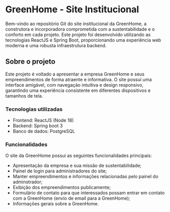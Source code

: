 # GreenHome - Site Institucional

Bem-vindo ao repositório Git do site institucional da GreenHome, a construtora e incorporadora comprometida com a sustentabilidade e o conforto em cada projeto. 
Este projeto foi desenvolvido utilizando as tecnologias ReactJS e Spring Boot, proporcionando uma experiência web moderna e uma robusta infraestrutura backend.

## Sobre o projeto 

Este projeto é voltado a apresentar a empresa GreenHome e seus empreendimentos de forma atraente e informativa. 
O site possui uma interface amigável, com navegação intuitiva e design responsivo, garantindo uma experiência consistente em diferentes dispositivos e tamanhos de tela.

### Tecnologias utilizadas

- Frontend: ReactJS (Node 18)
- Backend: Spring boot 3
- Banco de dados: PostgreSQL

### Funcionalidades 

O site da GreenHome possui as seguintes funcionalidades principais:

- Apresentação da empresa e sua missão de sustentabilidade;
- Painel de login para administradores do site;
- Manter empreendimentos e informações relacionadas pelo painel do adminstrador;
- Exibição dos empreendimentos publicamente;
- Formulário de contato para que interessados possam entrar em contato com a GreenHome (envio de email para a GreenHome);
- Informações gerais sobre a GreenHome.
